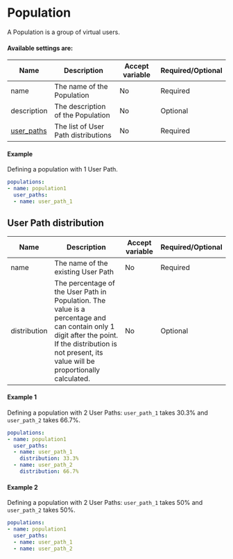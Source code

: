 # Population
A Population is a group of virtual users.

#### Available settings are:

| Name        | Description                                                  | Accept variable  | Required/Optional |
| ----------- | ------------------------------------------------------------ | ---------------- | ----------------- |
| name        | The name of the Population                                   | No               | Required          |
| description | The description of the Population                            | No               | Optional          |
| [user_paths](#user-path-distribution)  | The list of User Path distributions                              | No               | Required          |

#### Example

Defining a population with 1 User Path.

```yaml
populations:
- name: population1
  user_paths:
  - name: user_path_1
```
  
## User Path distribution

| Name        | Description                                                  | Accept variable  | Required/Optional |
| ----------- | ------------------------------------------------------------ | ---------------- | ----------------- |
| name        | The name of the existing User Path                           | No               | Required          |
| distribution| The percentage of the User Path in Population. The value is a percentage and can contain only 1 digit after the point.<br>If the distribution is not present, its value will be proportionally calculated.              | No               | Optional          |

#### Example 1

Defining a population with 2 User Paths: `user_path_1` takes 30.3% and `user_path_2` takes 66.7%.

```yaml
populations:
- name: population1
  user_paths:
  - name: user_path_1
    distribution: 33.3%
  - name: user_path_2
    distribution: 66.7%
```

#### Example 2

Defining a population with 2 User Paths: `user_path_1` takes 50% and `user_path_2` takes 50%.

```yaml
populations:
- name: population1
  user_paths:
  - name: user_path_1
  - name: user_path_2
```
